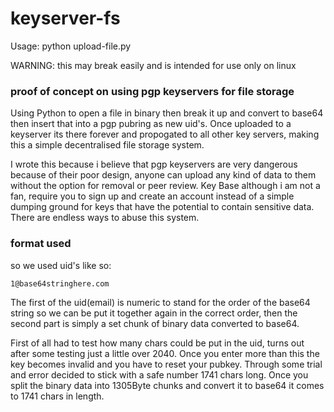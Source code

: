 # keyserver-fs

Usage: python upload-file.py <file>  

WARNING: this may break easily and is intended for use only on linux  

### proof of concept on using pgp keyservers for file storage

Using Python to open a file in binary then break it up and convert to base64 then insert that into a pgp pubring as new uid's. Once uploaded to a keyserver its there forever and propogated to all other key servers, making this a simple decentralised file storage system.  

I wrote this because i believe that pgp keyservers are very dangerous because of their poor design, anyone can upload any kind of data to them without the option for removal or peer review. Key Base although i am not a fan, require you to sign up and create an account instead of a simple dumping ground for keys that have the potential to contain sensitive data. There are endless ways to abuse this system.

### format used

so we used uid's like so:  

    1@base64stringhere.com

The first of the uid(email) is numeric to stand for the order of the base64 string so we can be put it together again in the correct order, then the second part is simply a set chunk of binary data converted to base64.  

First of all had to test how many chars could be put in the uid, turns out after some testing just a little over 2040. Once you enter more than this the key becomes invalid and you have to reset your pubkey. Through some trial and error decided to stick with a safe number 1741 chars long. Once you split the binary data into 1305Byte chunks and convert it to base64 it comes to 1741 chars in length. 
